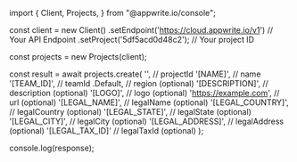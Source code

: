 import { Client, Projects,  } from "@appwrite.io/console";

const client = new Client()
    .setEndpoint('https://cloud.appwrite.io/v1') // Your API Endpoint
    .setProject('5df5acd0d48c2'); // Your project ID

const projects = new Projects(client);

const result = await projects.create(
    '', // projectId
    '[NAME]', // name
    '[TEAM_ID]', // teamId
    .Default, // region (optional)
    '[DESCRIPTION]', // description (optional)
    '[LOGO]', // logo (optional)
    'https://example.com', // url (optional)
    '[LEGAL_NAME]', // legalName (optional)
    '[LEGAL_COUNTRY]', // legalCountry (optional)
    '[LEGAL_STATE]', // legalState (optional)
    '[LEGAL_CITY]', // legalCity (optional)
    '[LEGAL_ADDRESS]', // legalAddress (optional)
    '[LEGAL_TAX_ID]' // legalTaxId (optional)
);

console.log(response);
